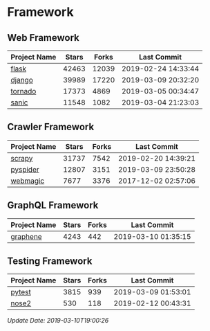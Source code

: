 # Framework

## Web Framework

| Project Name | Stars | Forks | Last Commit |
| ------------ | ----- | ----- | ----------- |
| [flask](https://github.com/pallets/flask) | 42463 | 12039 | 2019-02-24 14:33:44 |
| [django](https://github.com/django/django) | 39989 | 17220 | 2019-03-09 20:32:20 |
| [tornado](https://github.com/tornadoweb/tornado) | 17373 | 4869 | 2019-03-05 00:34:47 |
| [sanic](https://github.com/huge-success/sanic) | 11548 | 1082 | 2019-03-04 21:23:03 |

## Crawler Framework

| Project Name | Stars | Forks | Last Commit |
| ------------ | ----- | ----- | ----------- |
| [scrapy](https://github.com/scrapy/scrapy) | 31737 | 7542 | 2019-02-20 14:39:21 |
| [pyspider](https://github.com/binux/pyspider) | 12807 | 3151 | 2019-03-09 23:50:28 |
| [webmagic](https://github.com/code4craft/webmagic) | 7677 | 3376 | 2017-12-02 02:57:06 |

## GraphQL Framework

| Project Name | Stars | Forks | Last Commit |
| ------------ | ----- | ----- | ----------- |
| [graphene](https://github.com/graphql-python/graphene) | 4243 | 442 | 2019-03-10 01:35:15 |

## Testing Framework

| Project Name | Stars | Forks | Last Commit |
| ------------ | ----- | ----- | ----------- |
| [pytest](https://github.com/pytest-dev/pytest) | 3815 | 939 | 2019-03-09 01:53:01 |
| [nose2](https://github.com/nose-devs/nose2) | 530 | 118 | 2019-02-12 00:43:31 |

*Update Date: 2019-03-10T19:00:26*